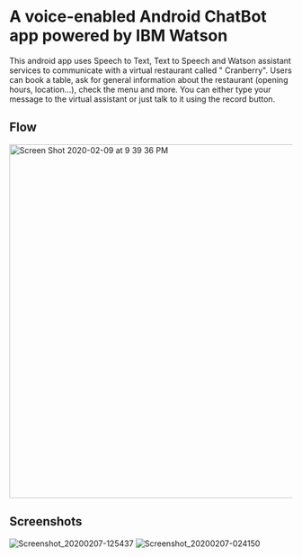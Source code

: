 # A voice-enabled Android ChatBot app powered by IBM Watson

This android app uses Speech to Text, Text to Speech and Watson assistant services to communicate with a virtual restaurant called " Cranberry". Users can book a table, ask for general information about the restaurant (opening hours, location...), check the menu and more. You can either type your message to the virtual assistant or just talk to it using the record button.

## Flow

<img width="628" alt="Screen Shot 2020-02-09 at 9 39 36 PM" src="https://user-images.githubusercontent.com/15332386/74107070-ce2cd680-4b85-11ea-8990-312caaa70391.png">


## Screenshots
![Screenshot_20200207-125437](https://user-images.githubusercontent.com/15332386/74103704-c52d0c80-4b67-11ea-80b7-3c386912b641.jpg)
![Screenshot_20200207-024150](https://user-images.githubusercontent.com/15332386/74103701-c3634900-4b67-11ea-8317-4f6747ab0e48.jpg)




